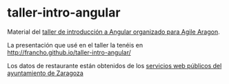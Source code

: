 taller-intro-angular
====================

Material del [taller de introducción a Angular organizado para Agile Aragon](http://agile-aragon.org/2014/02/04/taller-de-introduccion-a-angularjs/).

La presentación que usé en el taller la tenéis en http://francho.github.io/taller-intro-angular/

Los datos de restaurante están obtenidos de los [servicios web públicos del ayuntamiento de Zaragoza](http://www.zaragoza.es/docs-api/)

